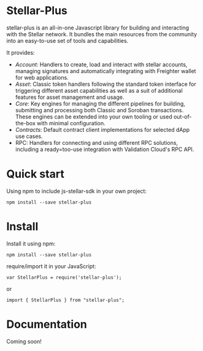 # Stellar-Plus

stellar-plus is an all-in-one Javascript library for building and interacting with the Stellar network. It bundles the main resources from the community into an easy-to-use set of tools and capabilities.

It provides:

- _Account_: Handlers to create, load and interact with stellar accounts, managing signatures and automatically integrating with Freighter wallet for web applications.
- _Asset_: Classic token handlers following the standard token interface for triggering different asset capabilities as well as a suit of additional features for asset management and usage.
- _Core_: Key engines for managing the different pipelines for building, submitting and processing both Classic and Soroban transactions. These engines can be extended into your own tooling or used out-of-the-box with minimal configuration.
- _Contracts_: Default contract client implementations for selected dApp use cases.
- RPC: Handlers for connecting and using different RPC solutions, including a ready=too-use integration with Validation Cloud's RPC API.

# Quick start

Using npm to include js-stellar-sdk in your own project:

```
npm install --save stellar-plus
```

# Install

Install it using npm:

```
npm install --save stellar-plus
```

require/import it in your JavaScript:

```
var StellarPlus = require('stellar-plus');
```

or

```
import { StellarPlus } from "stellar-plus";
```

# Documentation

Coming soon!
